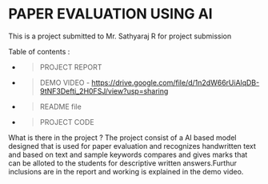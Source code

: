 # PAPER EVALUATION USING AI

This is a project submitted to Mr. Sathyaraj R for project submission

Table of contents :

- > PROJECT REPORT

- > DEMO VIDEO - https://drive.google.com/file/d/1n2dW66rUiAlqDB-9tNF3Defti_2H0FSJ/view?usp=sharing

- > README file

- > PROJECT CODE

What is there in the project ?
The project consist of a AI based model designed that is used for paper evaluation and recognizes handwritten text and based on text and sample keywords compares and gives marks that can be alloted to the students for descriptive written answers.Furthur inclusions are in the report and working is explained in the demo video.

